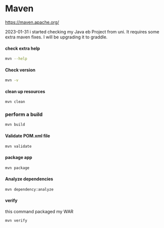 # Maven
https://maven.apache.org/

2023-01-31 
i started checking my Java eb Project from uni. It requires some extra maven fixes. I will be upgrading it to graddle.

#### check extra help
``` bash
mvn --help
```

#### Check version
``` bash
mvn -v
```

#### clean up resources
``` bash
mvn clean
```

### perform a build
``` bash
mvn build
```
#### Validate POM.xml file
``` bash
mvn validate
```
#### package app
``` bash
mvn package
```
#### Analyze dependencies
``` bash
mvn dependency:analyze
```
#### verify
this command packaged my WAR
``` bash
mvn verify
```
